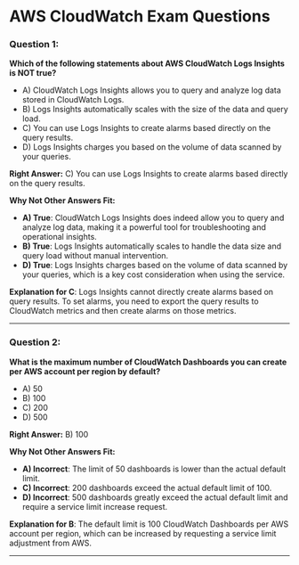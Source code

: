 # AWS CloudWatch Exam Questions

### Question 1:
**Which of the following statements about AWS CloudWatch Logs Insights is NOT true?**

- A) CloudWatch Logs Insights allows you to query and analyze log data stored in CloudWatch Logs.
- B) Logs Insights automatically scales with the size of the data and query load.
- C) You can use Logs Insights to create alarms based directly on the query results.
- D) Logs Insights charges you based on the volume of data scanned by your queries.

**Right Answer:**
C) You can use Logs Insights to create alarms based directly on the query results.

**Why Not Other Answers Fit:**
- **A) True**: CloudWatch Logs Insights does indeed allow you to query and analyze log data, making it a powerful tool for troubleshooting and operational insights.
- **B) True**: Logs Insights automatically scales to handle the data size and query load without manual intervention.
- **D) True**: Logs Insights charges based on the volume of data scanned by your queries, which is a key cost consideration when using the service.
  
**Explanation for C**: Logs Insights cannot directly create alarms based on query results. To set alarms, you need to export the query results to CloudWatch metrics and then create alarms on those metrics.

---

### Question 2:
**What is the maximum number of CloudWatch Dashboards you can create per AWS account per region by default?**

- A) 50
- B) 100
- C) 200
- D) 500

**Right Answer:**
B) 100

**Why Not Other Answers Fit:**
- **A) Incorrect**: The limit of 50 dashboards is lower than the actual default limit.
- **C) Incorrect**: 200 dashboards exceed the actual default limit of 100.
- **D) Incorrect**: 500 dashboards greatly exceed the actual default limit and require a service limit increase request.

**Explanation for B**: The default limit is 100 CloudWatch Dashboards per AWS account per region, which can be increased by requesting a service limit adjustment from AWS.

---


